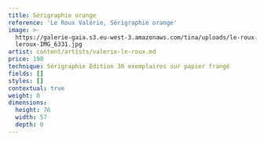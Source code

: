 ```yaml
---
title: Sérigraphie orange
reference: 'Le Roux Valérie, Sérigraphie orange'
image: >-
  https://galerie-gaia.s3.eu-west-3.amazonaws.com/tina/uploads/le-roux-valerie/galerie-gaia-valérie
  leroux-IMG_6331.jpg
artist: content/artists/valerie-le-roux.md
price: 190
technique: Sérigraphie Edition 30 exemplaires sur papier frangé
fields: []
styles: []
contextual: true
weight: 0
dimensions:
  height: 76
  width: 57
  depth: 0
---
```


